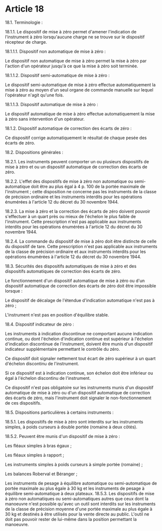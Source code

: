# Article 18

18.1. Terminologie :

18.1.1. Le dispositif de mise à zéro permet d'amener l'indication de l'instrument à zéro lorsqu'aucune charge ne se trouve sur le dispositif récepteur de charge.

18.1.1.1. Dispositif non automatique de mise à zéro :

Le dispositif non automatique de mise à zéro permet la mise à zéro par l'action d'un opérateur jusqu'à ce que la mise à zéro soit terminée.

18.1.1.2. Dispositif semi-automatique de mise à zéro :

Le dispositif semi-automatique de mise à zéro effectue automatiquement la mise à zéro au moyen d'un seul organe de commande manuelle sur lequel l'opérateur n'agit qu'une fois.

18.1.1.3. Dispositif automatique de mise à zéro :

Le dispositif automatique de mise à zéro effectue automatiquement la mise à zéro sans intervention d'un opérateur.

18.1.2. Dispositif automatique de correction des écarts de zéro :

Ce dispositif corrige automatiquement le résultat de chaque pesée des écarts de zéro.

18.2. Dispositions générales :

18.2.1. Les instruments peuvent comporter un ou plusieurs dispositifs de mise à zéro et ou un dispositif automatique de correction des écarts de zéro.

18.2.2. L'effet des dispositifs de mise à zéro non automatique ou semi-automatique doit être au plus égal à 4 p. 100 de la portée maximale de l'instrument ; cette disposition ne concerne pas les instruments de la classe de précision ordinaire et les instruments interdits pour les opérations énumérées à l'article 12 du décret du 30 novembre 1944.

18.2.3. La mise à zéro et la correction des écarts de zéro doivent pouvoir s'effectuer à un quart près ou mieux de l'échelon le plus faible de l'instrument. Cette prescription n'est pas applicable aux instruments interdits pour les opérations énumérées à l'article 12 du décret du 30 novembre 1944.

18.2.4. La commande du dispositif de mise à zéro doit être distincte de celle du dispositif de tare. Cette prescription n'est pas applicable aux instruments de la classe de précision ordinaire et aux instruments interdits pour les opérations énumérées à l'article 12 du décret du 30 novembre 1944.

18.3. Sécurités des dispositifs automatiques de mise à zéro et des dispositifs automatiques de correction des écarts de zéro.

Le fonctionnement d'un dispositif automatique de mise à zéro ou d'un dispositif automatique de correction des écarts de zéro doit être impossible lorsque :

Le dispositif de décalage de l'étendue d'indication automatique n'est pas à zéro ;

L'instrument n'est pas en position d'équilibre stable.

18.4. Dispositif indicateur de zéro :

Les instruments à indication discontinue ne comportant aucune indication continue, ou dont l'échelon d'indication continue est supérieur à l'échelon d'indication discontinue de l'instrument, doivent être munis d'un dispositif indicateur supplémentaire permettant le contrôle du zéro.

Ce dispositif doit signaler nettement tout écart de zéro supérieur à un quart d'échelon discontinu de l'instrument.

Si ce dispositif est à indication continue, son échelon doit être inférieur ou égal à l'échelon discontinu de l'instrument.

Ce dispositif n'est pas obligatoire sur les instruments munis d'un dispositif automatique de mise à zéro ou d'un dispositif automatique de correction des écarts de zéro, mais l'instrument doit signaler le non-fonctionnement de ces dispositifs.

18.5. Dispositions particulières à certains instruments :

18.5.1. Les dispositifs de mise à zéro sont interdits sur les instruments simples, à poids curseurs à double portée (romaine à deux côtés).

18.5.2. Peuvent être munis d'un dispositif de mise à zéro :

Les fléaux simples à bras égaux ;

Les fléaux simples à rapport ;

Les instruments simples à poids curseurs à simple portée (romaine) ;

Les balances Roberval et Béranger ;

Les instruments de pesage à équilibre automatique ou semi-automatique de portée maximale au plus égale à 30 kg et les instruments de pesage à équilibre semi-automatique à deux plateaux.    18.5.3. Les dispositifs de mise à zéro non automatiques ou semi-automatiques autres que ceux dont la manoeuvre n'est possible qu'avec un outil sont interdits sur les instruments de la classe de précision moyenne d'une portée maximale au plus égale à 30 kg et destinés à être utilisés pour la vente directe au public. L'outil ne doit pas pouvoir rester de lui-même dans la position permettant la manoeuvre.
